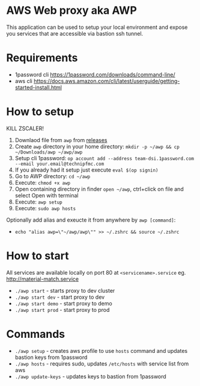 # AWS Web proxy aka AWP

This application can be used to setup your local environment and expose you services that are accessible via bastion ssh tunnel.

# Requirements

- 1password cli https://1password.com/downloads/command-line/
- aws cli https://docs.aws.amazon.com/cli/latest/userguide/getting-started-install.html

# How to setup

KILL ZSCALER!

1. Downlaod file from `awp` from [releases](https://github.com/tfmcdigital/aws-web-proxy/releases/latest)
2. Create `awp` directory in your home directory: `mkdir -p ~/awp && cp ~/Downloads/awp ~/awp/awp`
3. Setup cli 1password: `op account add --address team-dsi.1password.com --email your.email@technipfmc.com`
4. If you already had it setup just execute `eval $(op signin)`
5. Go to AWP directory: `cd ~/awp`
6. Execute: `chmod +x awp`
7. Open containing directory in finder `open ~/awp`, ctrl+click on file and select Open with terminal
8. Execute: `awp setup`
9. Execute: `sudo awp hosts`

Optionally add alias and exeucte it from anywhere by `awp [command]`:

- `echo "alias awp=\"~/awp/awp\"" >> ~/.zshrc && source ~/.zshrc`

# How to start

All services are available locally on port 80 at `<servicename>.service` eg. http://material-match.service

- `./awp start` - starts proxy to dev cluster
- `./awp start dev` - start proxy to dev
- `./awp start demo` - start proxy to demo
- `./awp start prod` - start proxy to prod

# Commands

- `./awp setup` - creates aws profile to use `hosts` command and updates bastion keys from 1password
- `./awp hosts` - requires sudo, updates `/etc/hosts` with service list from aws
- `./awp update-keys` - updates keys to bastion from 1password
